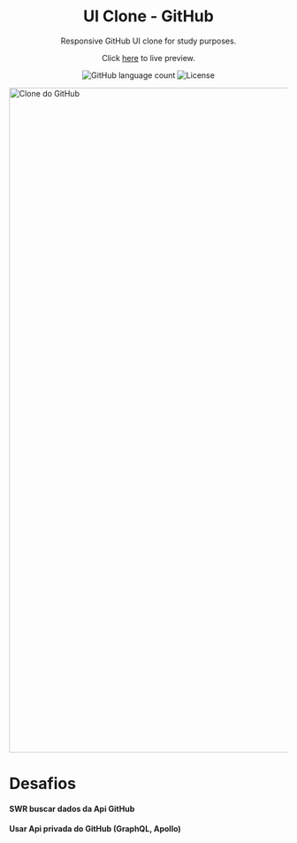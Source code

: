 <h1 align="center">
UI Clone - GitHub
</h1>

<p align="center">Responsive GitHub UI clone for study purposes.</p>
<p align="center">Click <a href="https://musing-neumann-065d1b.netlify.app/">here</a> to live preview.</p>

<p align="center">
  <img alt="GitHub language count" src="https://img.shields.io/github/languages/count/juliano-soares/GitHub-Clone">
  <img alt="License" src="https://img.shields.io/badge/license-MIT-brightgreen">
</p>

<img src="./src/assets/captura.gif" alt="Clone do GitHub" width="1200">

# Desafios
#### SWR buscar dados da Api GitHub
#### Usar Api privada do GitHub (GraphQL, Apollo) 
